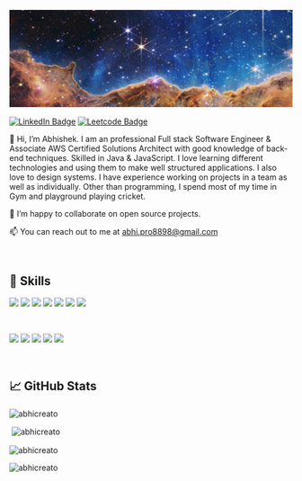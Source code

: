 ![Abhishek's GitHub Banner](./asset/banner.png)

[![LinkedIn Badge](https://img.shields.io/badge/LinkedIn-Profile-informational?style=flat&logo=linkedin&logoColor=white&color=0D76A8)](https://www.linkedin.com/in/abhishek-pawaskar-a652b01ba/)
[![Leetcode Badge](https://img.shields.io/badge/dynamic/json?style=flat-square&labelColor=black&color=%23ffa116&label=Solved&query=solvedOverTotal&url=https%3A%2F%2Fleetcode-badge.vercel.app%2Fapi%2Fusers%2FabhiCreato&logo=leetcode&logoColor=yellow)](https://leetcode.com/abhiCreato/)


👋 Hi, I’m Abhishek. I am an professional Full stack Software Engineer & Associate AWS Certified Solutions Architect with good knowledge of back-end techniques. Skilled in Java & JavaScript. I love learning different technologies and using them to make well structured applications. I also love to design systems. I have experience working on projects in a team as well as individually. Other than programming, I spend most of my time in Gym and playground playing cricket.

💞️ I’m happy to collaborate on open source projects.

📫 You can reach out to me at abhi.pro8898@gmail.com


<br>

## 💼 Skills

![](https://img.shields.io/badge/Code-Java-informational?style=flat&logo=JavaScript&logoColor=white&color=0D76A8)
![](https://img.shields.io/badge/Cloud-AWS-informational?style=flat&logo=Amazon&logoColor=white&color=0D76A8)
![](https://img.shields.io/badge/Code-SQL-informational?style=flat&logo=SQL&logoColor=white&color=0D76A8)
![](https://img.shields.io/badge/Code-JavaScript-informational?style=flat&logo=JavaScript&logoColor=white&color=0D76A8)
![](https://img.shields.io/badge/Code-TypeScript-informational?style=flat&logo=TypeScript&logoColor=white&color=0D76A8)
![](https://img.shields.io/badge/Code-HTML-informational?style=flat&logo=html5&logoColor=white&color=0D76A8)
![](https://img.shields.io/badge/Code-CSS-informational?style=flat&logo=html5&logoColor=white&color=0D76A8)

<br>

![](https://img.shields.io/badge/Tools-VS%20Code-informational?style=flat&logo=visualstudiocode&logoColor=white&color=0D76A8)
![](https://img.shields.io/badge/Tools-STS-informational?style=flat&logo=npm&logoColor=white&color=0D76A8)
![](https://img.shields.io/badge/Tools-intellij-informational?style=flat&logo=yarn&logoColor=white&color=0D76A8)
![](https://img.shields.io/badge/Tools-Postman-informational?style=flat&logo=Postman&logoColor=white&color=0D76A8)
![](https://img.shields.io/badge/Tools-Jira-informational?style=flat&logo=Jira-Software&logoColor=white&color=0D76A8)


<br>

## &#x1f4c8; GitHub Stats

<p><img align="center" src="https://github-profile-trophy.vercel.app/?username=abhicreato" alt="abhicreato" /></p>

<p>&nbsp;<img align="center" src="https://github-readme-stats.vercel.app/api?username=abhicreato&show_icons=true&locale=en" alt="abhicreato" /></p>

<p><img align="center" src="https://github-readme-streak-stats.herokuapp.com/?user=abhicreato&" alt="abhicreato" /></p>

<p><img align="left" src="https://github-readme-stats.vercel.app/api/top-langs?username=abhicreato&show_icons=true&locale=en&layout=compact" alt="abhicreato" /></p>



<!--
**abhicreato/abhicreato** is a ✨ _special_ ✨ repository because its `README.md` (this file) appears on your GitHub profile.

-->
